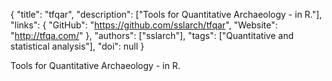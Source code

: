 {
  "title": "tfqar",
  "description": ["Tools for Quantitative Archaeology - in R."],
  "links": {
    "GitHub": "https://github.com/sslarch/tfqar",
    "Website": "http://tfqa.com/"
  },
  "authors": ["sslarch"],
  "tags": ["Quantitative and statistical analysis"],
  "doi": null
}

<!-- Generated by csv2md.R – do not edit by hand -->

Tools for Quantitative Archaeology - in R.